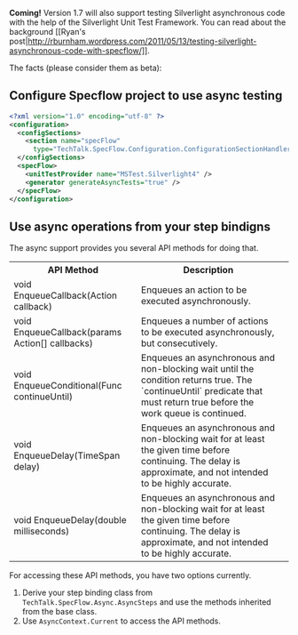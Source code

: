 **Coming!** Version 1.7 will also support testing Silverlight asynchronous code with the help of the Silverlight Unit Test Framework. You can read about the background [[Ryan's post|http://rburnham.wordpress.com/2011/05/13/testing-silverlight-asynchronous-code-with-specflow/]].

The facts (please consider them as beta):
## Configure Specflow project to use async testing

```xml
<?xml version="1.0" encoding="utf-8" ?>
<configuration>
  <configSections>
    <section name="specFlow"
      type="TechTalk.SpecFlow.Configuration.ConfigurationSectionHandler, TechTalk.SpecFlow"/>
  </configSections>
  <specFlow>
    <unitTestProvider name="MSTest.Silverlight4" />
    <generator generateAsyncTests="true" />
  </specFlow>
</configuration>
```

## Use async operations from your step bindigns

The async support provides you several API methods for doing that.
<table>
    <tr>
        <th>API Method</th>
        <th>Description</th>
    </tr>
    <tr>
        <td>void EnqueueCallback(Action callback)</td>
        <td>Enqueues an action to be executed asynchronously.<td>
    </tr>
    <tr>
        <td>void EnqueueCallback(params Action[] callbacks)</td>
        <td>Enqueues a number of actions to be executed asynchronously, but consecutively.<td>
    </tr>
    <tr>
        <td>void EnqueueConditional(Func<bool> continueUntil)</td>
        <td>Enqueues an asynchronous and non-blocking wait until the condition returns true.
The `continueUntil` predicate that must return true before the work queue is continued.<td>
    </tr>
    <tr>
        <td>void EnqueueDelay(TimeSpan delay)</td>
        <td>Enqueues an asynchronous and non-blocking wait for at least the given time before continuing. The delay is approximate, and not intended to be highly accurate.<td>
    </tr>
    <tr>
        <td>void EnqueueDelay(double milliseconds)</td>
        <td>Enqueues an asynchronous and non-blocking wait for at least the given time before continuing. The delay is approximate, and not intended to be highly accurate.<td>
    </tr>
</table>

For accessing these API methods, you have two options currently.

1. Derive your step binding class from `TechTalk.SpecFlow.Async.AsyncSteps` and use the methods inherited from the base class.
2. Use `AsyncContext.Current` to access the API methods.

